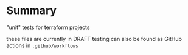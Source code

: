 # Summary

"unit" tests for terraform projects

these files are currently in DRAFT
testing can also be found as GitHub actions in `.github/workflows`